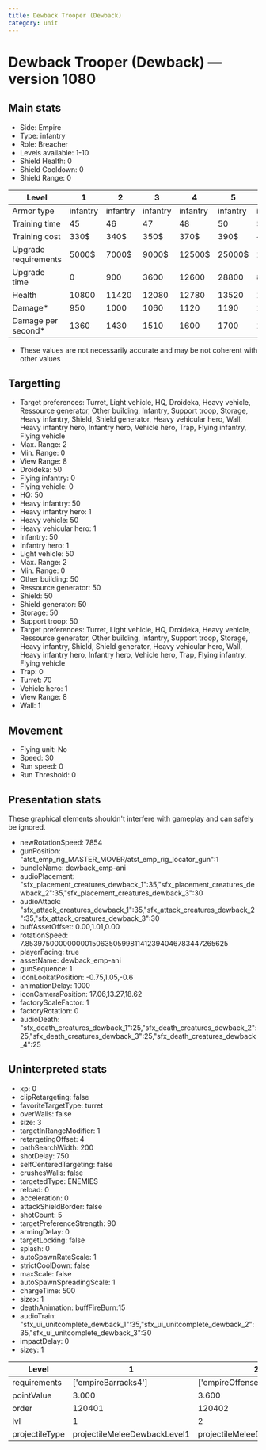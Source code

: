 ```yaml
---
title: Dewback Trooper (Dewback)
category: unit
---
```


# Dewback Trooper (Dewback) — version 1080

## Main stats

  * Side: Empire
  * Type: infantry
  * Role: Breacher
  * Levels available: 1-10
  * Shield Health: 0
  * Shield Cooldown: 0
  * Shield Range: 0

|Level               |1       |2       |3       |4       |5       |6       |7              |8              |9              |10             |
|--------------------|--------|--------|--------|--------|--------|--------|---------------|---------------|---------------|---------------|
|Armor type          |infantry|infantry|infantry|infantry|infantry|infantry|bruiserInfantry|bruiserInfantry|bruiserInfantry|bruiserInfantry|
|Training time       |45      |46      |47      |48      |50      |52      |54             |84             |87             |90             |
|Training cost       |330$    |340$    |350$    |370$    |390$    |450$    |510$           |600$           |630$           |690$           |
|Upgrade requirements|5000$   |7000$   |9000$   |12500$  |25000$  |100000$ |160000$        |320000$        |1000000$       |1750000$       |
|Upgrade time        |0       |900     |3600    |12600   |28800   |86400   |172800         |302400         |432000         |691200         |
|Health              |10800   |11420   |12080   |12780   |13520   |14320   |15160          |16070          |17030          |18050          |
|Damage*             |950     |1000    |1060    |1120    |1190    |1260    |1330           |1410           |1490           |1580           |
|Damage per second*  |1360    |1430    |1510    |1600    |1700    |1800    |1900           |2010           |2130           |2260           |

* These values are not necessarily accurate and may be not coherent with other values

## Targetting

  * Target preferences: Turret, Light vehicle, HQ, Droideka, Heavy vehicle, Ressource generator, Other building, Infantry, Support troop, Storage, Heavy infantry, Shield, Shield generator, Heavy vehicular hero, Wall, Heavy infantry hero, Infantry hero, Vehicle hero, Trap, Flying infantry, Flying vehicle
  * Max. Range: 2
  * Min. Range: 0
  * View Range: 8
  * Droideka: 50
  * Flying infantry: 0
  * Flying vehicle: 0
  * HQ: 50
  * Heavy infantry: 50
  * Heavy infantry hero: 1
  * Heavy vehicle: 50
  * Heavy vehicular hero: 1
  * Infantry: 50
  * Infantry hero: 1
  * Light vehicle: 50
  * Max. Range: 2
  * Min. Range: 0
  * Other building: 50
  * Ressource generator: 50
  * Shield: 50
  * Shield generator: 50
  * Storage: 50
  * Support troop: 50
  * Target preferences: Turret, Light vehicle, HQ, Droideka, Heavy vehicle, Ressource generator, Other building, Infantry, Support troop, Storage, Heavy infantry, Shield, Shield generator, Heavy vehicular hero, Wall, Heavy infantry hero, Infantry hero, Vehicle hero, Trap, Flying infantry, Flying vehicle
  * Trap: 0
  * Turret: 70
  * Vehicle hero: 1
  * View Range: 8
  * Wall: 1

## Movement

  * Flying unit: No
  * Speed: 30
  * Run speed: 0
  * Run Threshold: 0

## Presentation stats

These graphical elements shouldn't interfere with gameplay and can safely be ignored.

  * newRotationSpeed: 7854
  * gunPosition: "atst_emp_rig_MASTER_MOVER/atst_emp_rig_locator_gun":1
  * bundleName: dewback_emp-ani
  * audioPlacement: "sfx_placement_creatures_dewback_1":35,"sfx_placement_creatures_dewback_2":35,"sfx_placement_creatures_dewback_3":30
  * audioAttack: "sfx_attack_creatures_dewback_1":35,"sfx_attack_creatures_dewback_2":35,"sfx_attack_creatures_dewback_3":30
  * buffAssetOffset: 0.00,1.01,0.00
  * rotationSpeed: 7.8539750000000001506350599811412394046783447265625
  * playerFacing: true
  * assetName: dewback_emp-ani
  * gunSequence: 1
  * iconLookatPosition: -0.75,1.05,-0.6
  * animationDelay: 1000
  * iconCameraPosition: 17.06,13.27,18.62
  * factoryScaleFactor: 1
  * factoryRotation: 0
  * audioDeath: "sfx_death_creatures_dewback_1":25,"sfx_death_creatures_dewback_2":25,"sfx_death_creatures_dewback_3":25,"sfx_death_creatures_dewback_4":25

## Uninterpreted stats

  * xp: 0
  * clipRetargeting: false
  * favoriteTargetType: turret
  * overWalls: false
  * size: 3
  * targetInRangeModifier: 1
  * retargetingOffset: 4
  * pathSearchWidth: 200
  * shotDelay: 750
  * selfCenteredTargeting: false
  * crushesWalls: false
  * targetedType: ENEMIES
  * reload: 0
  * acceleration: 0
  * attackShieldBorder: false
  * shotCount: 5
  * targetPreferenceStrength: 90
  * armingDelay: 0
  * targetLocking: false
  * splash: 0
  * autoSpawnRateScale: 1
  * strictCoolDown: false
  * maxScale: false
  * autoSpawnSpreadingScale: 1
  * chargeTime: 500
  * sizex: 1
  * deathAnimation: buffFireBurn:15
  * audioTrain: "sfx_ui_unitcomplete_dewback_1":35,"sfx_ui_unitcomplete_dewback_2":35,"sfx_ui_unitcomplete_dewback_3":30
  * impactDelay: 0
  * sizey: 1

|Level         |1                           |2                           |3                           |4                           |5                           |6                           |7                           |8                           |9                           |10                           |
|--------------|----------------------------|----------------------------|----------------------------|----------------------------|----------------------------|----------------------------|----------------------------|----------------------------|----------------------------|-----------------------------|
|requirements  |['empireBarracks4']         |['empireOffenseLab2']       |['empireOffenseLab3']       |['empireOffenseLab4']       |['empireOffenseLab5']       |['empireOffenseLab6']       |['empireOffenseLab7']       |['empireOffenseLab8']       |['empireOffenseLab9']       |['empireOffenseLab10']       |
|pointValue    |3.000                       |3.600                       |4.200                       |4.800                       |5.400                       |6.000                       |6.600                       |7.200                       |7.800                       |9.000                        |
|order         |120401                      |120402                      |120403                      |120404                      |120405                      |120406                      |120407                      |120408                      |120409                      |120410                       |
|lvl           |1                           |2                           |3                           |4                           |5                           |6                           |7                           |8                           |9                           |10                           |
|projectileType|projectileMeleeDewbackLevel1|projectileMeleeDewbackLevel2|projectileMeleeDewbackLevel3|projectileMeleeDewbackLevel4|projectileMeleeDewbackLevel5|projectileMeleeDewbackLevel6|projectileMeleeDewbackLevel7|projectileMeleeDewbackLevel8|projectileMeleeDewbackLevel9|projectileMeleeDewbackLevel10|

